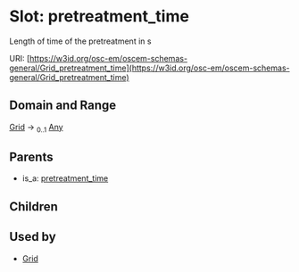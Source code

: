 
# Slot: pretreatment_time

Length of time of the pretreatment in s

URI: [https://w3id.org/osc-em/oscem-schemas-general/Grid_pretreatment_time](https://w3id.org/osc-em/oscem-schemas-general/Grid_pretreatment_time)


## Domain and Range

[Grid](Grid.md) &#8594;  <sub>0..1</sub> [Any](Any.md)

## Parents

 *  is_a: [pretreatment_time](pretreatment_time.md)

## Children


## Used by

 * [Grid](Grid.md)
